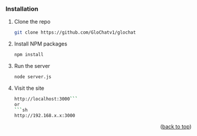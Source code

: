 ### Installation

1. Clone the repo
   ```sh
   git clone https://github.com/GloChatv1/glochat
   ```
3. Install NPM packages
   ```sh
   npm install
   ```
4. Run the server
   ```sh
   node server.js
   ```
5. Visit the site
   ```sh
   http://localhost:3000```
   or
   ```sh
   http://192.168.x.x:3000

<p align="right">(<a href="#readme-top">back to top</a>)</p>
